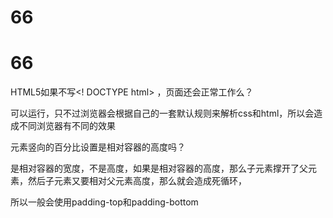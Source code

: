 # 66

# 66

HTML5如果不写<! DOCTYPE html> ，页面还会正常工作么？

可以运行，只不过浏览器会根据自己的一套默认规则来解析css和html，所以会造成不同浏览器有不同的效果

元素竖向的百分比设置是相对容器的高度吗？

是相对容器的宽度，不是高度，如果是相对容器的高度，那么子元素撑开了父元素，然后子元素又要相对父元素高度，那么就会造成死循环，

所以一般会使用padding-top和padding-bottom